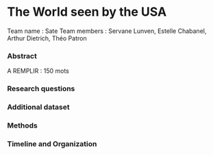 # The World seen by the USA

Team name : Sate 
Team members : Servane Lunven, Estelle Chabanel, Arthur Dietrich, Théo Patron


### Abstract 

A REMPLIR : 150 mots

### Research questions


### Additional dataset


### Methods 


### Timeline and Organization


